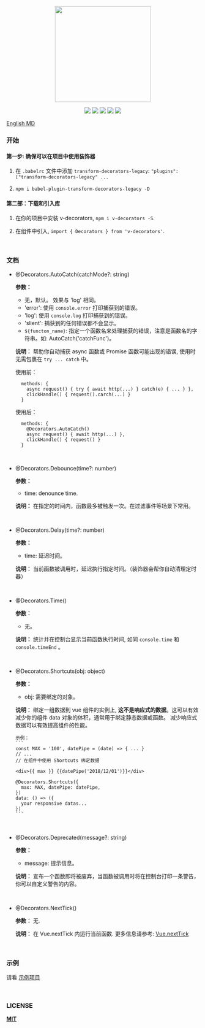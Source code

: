 <p align="center" height="250">
  <img height="250" src="https://github.com/HaiFengFE/v-decorators/blob/master/logo-v.png?raw=true" align="center"/>
</p>
<p align=center>
<a target="_blank" href="https://www.npmjs.com/package/v-decorators" title="NPM version"><img src="https://img.shields.io/npm/v/v-decorators/latest.svg?style=flat-square"></a>
<a target="_blank" href="https://www.npmjs.com/package/v-decorators" title="Node version"><img src="https://img.shields.io/npm/dt/v-decorators.svg?style=flat-square"></a>
<a target="_blank" href="https://opensource.org/licenses/MIT" title="License: MIT"><img src="https://img.shields.io/github/license/HaiFengFE/v-decorators.svg?style=flat-square"></a>
<a target="_blank" href="https://travis-ci.org/DhyanaChina/v-decorators" title="Build Status"><img src="https://img.shields.io/travis/HaiFengFE/v-decorators.svg?style=flat-square"></a>
<a target="_blank" href="https://www.npmjs.com/package/v-decorators" title="Peer dependency "><img src="https://img.shields.io/npm/dependency-version/v-decorators/peer/vue.svg?style=flat-square"></a>
</p>

[English MD](README.md)

### 开始
#### 第一步: 确保可以在项目中使用装饰器

1. 在 `.babelrc` 文件中添加 `transform-decorators-legacy`: `"plugins": ["transform-decorators-legacy" ...`

2. `npm i babel-plugin-transform-decorators-legacy -D`

#### 第二部：下载和引入库

1. 在你的项目中安装 v-decorators, `npm i v-decorators -S`.

2. 在组件中引入, `import { Decorators } from 'v-decorators'`.

<br/>

### 文档

- @Decorators.AutoCatch(catchMode?: string)

    **参数：**
    - 无，默认。 效果与 'log' 相同。
    - 'error': 使用 `console.error` 打印捕获到的错误。
    - 'log': 使用 `console.log` 打印捕获到的错误。
    - 'slient': 捕获到的任何错误都不会显示。
    - `${functon_name}`: 指定一个函数名来处理捕获的错误，注意是函数名的字符串。如: AutoCatch('catchFunc')。

    **说明：**
    帮助你自动捕获 async 函数或 Promise 函数可能出现的错误, 使用时无需包裹在 `try ... catch` 中。

    使用前：
    ```
      methods: {
        async request() { try { await http(...) } catch(e) { ... } },
        clickHandle() { request().carch(...) }
      }
    ```
    使用后：
    ```
      methods: {
        @Decorators.AutoCatch()
        async request() { await http(...) },
        clickHandle() { request() }
      }
    ```

<br/>

- @Decorators.Debounce(time?: number)

    **参数：**
    - time: denounce time.

    **说明：**
    在指定的时间内，函数最多被触发一次。在过滤事件等场景下常用。


<br/>


- @Decorators.Delay(time?: number)

    **参数：**
    - time: 延迟时间。

    **说明：**
    当前函数被调用时，延迟执行指定时间。（装饰器会帮你自动清理定时器）


<br/>

- @Decorators.Time()

    **参数：**
    - 无。

    **说明：**
    统计并在控制台显示当前函数执行时间, 如同 `console.time` 和 `console.timeEnd` 。


<br/>

- @Decorators.Shortcuts(obj: object)

    **参数：**
    - obj: 需要绑定的对象。

    **说明：**
    绑定一组数据到 vue 组件的实例上, **这不是响应式的数据**。这可以有效减少你的组件 data 对象的体积，通常用于绑定静态数据或函数。
    减少响应式数据可以有效提高组件的性能。

      示例：
      ```
      const MAX = '100', datePipe = (date) => { ... }
      // ...
      // 在组件中使用 Shortcuts 绑定数据

      <div>{{ max }} {{datePipe('2018/12/01')}}</div>

      @Decorators.Shortcuts({
        max: MAX, datePipe: datePipe,
      })
      data: () => ({
        your responsive datas...
      })
      ```

<br/>

- @Decorators.Deprecated(message?: string)

    **参数：**
    - message: 提示信息。

    **说明：**
    宣布一个函数即将被废弃，当函数被调用时将在控制台打印一条警告，你可以自定义警告的内容。

<br/>

- @Decorators.NextTick()

    **参数：** 无.

    **说明：**
    在 Vue.nextTick 内运行当前函数. 更多信息请参考: [Vue.nextTick](https://cn.vuejs.org/v2/api/#Vue-nextTick)

<br/>

### 示例

请看 [示例项目](https://github.com/HaiFengFE/v-decorators/tree/master/test)

<br/>

### LICENSE

[**MIT**](LICENSE)

